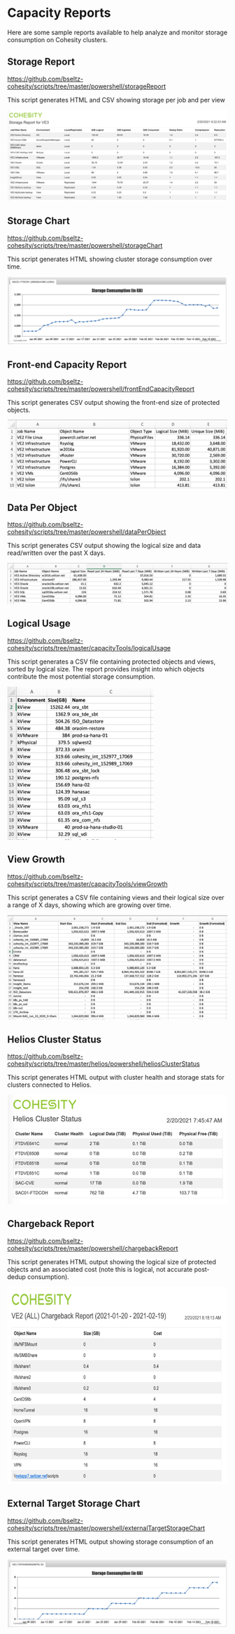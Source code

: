 # Capacity Reports

Here are some sample reports available to help analyze and monitor storage consumption on Cohesity clusters.

## Storage Report

<https://github.com/bseltz-cohesity/scripts/tree/master/powershell/storageReport>

This script generates HTML and CSV showing storage per job and per view

<img src="../images/storageReport.png"/>

## Storage Chart

<https://github.com/bseltz-cohesity/scripts/tree/master/powershell/storageChart>

This script generates HTML showing cluster storage consumption over time.

<img src="../images/storageChart.png"/>

## Front-end Capacity Report

<https://github.com/bseltz-cohesity/scripts/tree/master/powershell/frontEndCapacityReport>

This script generates CSV output showing the front-end size of protected objects.

<img src="../images/frontEndCapacityReport.png"/>

## Data Per Object

<https://github.com/bseltz-cohesity/scripts/tree/master/powershell/dataPerObject>

This script generates CSV output showing the logical size and data read/written over the past X days.

<img src="../images/dataPerObject.png"/>

## Logical Usage

<https://github.com/bseltz-cohesity/scripts/tree/master/capacityTools/logicalUsage>

This script generates a CSV file containing protected objects and views, sorted by logical size. The report provides insight into which objects contribute the most potential storage consumption.

<img src="../images/logicalUsage.png" height="350"/>

## View Growth

<https://github.com/bseltz-cohesity/scripts/tree/master/capacityTools/viewGrowth>

This script generates a CSV file containing views and their logical size over a range of X days, showing which are growing over time.

<img src="../images/viewGrowth.png"/>

## Helios Cluster Status

<https://github.com/bseltz-cohesity/scripts/tree/master/helios/powershell/heliosClusterStatus>

This script generates HTML output with cluster health and storage stats for clusters connected to Helios.

<img src="../images/heliosClusterStatus.png" height="250"/>

## Chargeback Report

<https://github.com/bseltz-cohesity/scripts/tree/master/powershell/chargebackReport>

This script generates HTML output showing the logical size of protected objects and an associated cost (note this is logical, not accurate post-dedup consumption).

<img src="../images/chargebackReport.png" height="450"/>

## External Target Storage Chart

<https://github.com/bseltz-cohesity/scripts/tree/master/powershell/externalTargetStorageChart>

This script generates HTML output showing storage consumption of an external target over time.

<img src="../images/externalTargetStorageChart.png"/>
